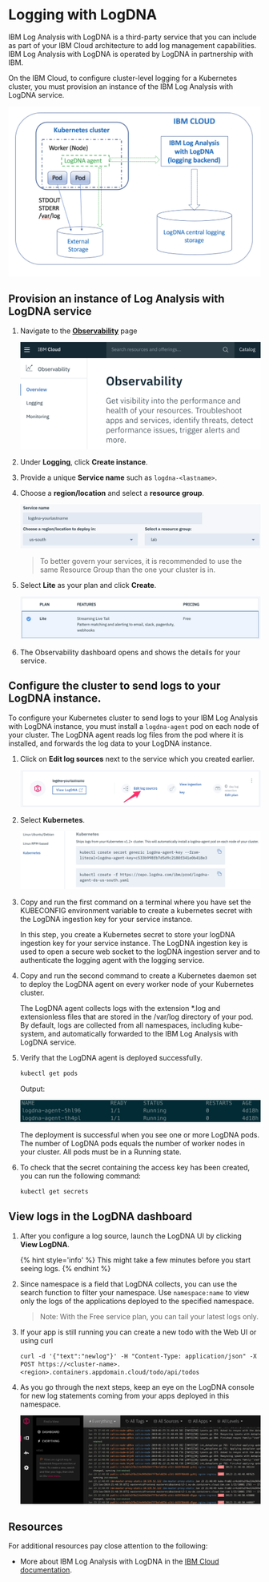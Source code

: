# Logging with LogDNA

IBM Log Analysis with LogDNA is a third-party service that you can include as part of your IBM Cloud architecture to add log management capabilities. IBM Log Analysis with LogDNA is operated by LogDNA in partnership with IBM.

On the IBM Cloud, to configure cluster-level logging for a Kubernetes cluster, you must provision an instance of the IBM Log Analysis with LogDNA service.

![](./images/logdna-architecture.png)

## Provision an instance of Log Analysis with LogDNA service

1. Navigate to the [**Observability**](https://cloud.ibm.com/observe) page

    ![](./images/observe-landing.png)

1. Under **Logging**, click **Create instance**.

1. Provide a unique **Service name** such as `logdna-<lastname>`.

1. Choose a **region/location** and select a **resource group**.

    ![](./images/logging-creation.png)

    > To better govern your services, it is recommended to use the same Resource Group than the one your cluster is in.

1. Select **Lite** as your plan and click **Create**.

    ![](./images/logging-plan.png)

1. The Observability dashboard opens and shows the details for your service.

## Configure the cluster to send logs to your LogDNA instance.

To configure your Kubernetes cluster to send logs to your IBM Log Analysis with LogDNA instance, you must install a `logdna-agent` pod on each node of your cluster. The LogDNA agent reads log files from the pod where it is installed, and forwards the log data to your LogDNA instance.

1. Click on **Edit log sources** next to the service which you created earlier.

    ![](./images/logging-configure.png)

1. Select **Kubernetes**.

    ![](./images/logdna-agents.png)

1. Copy and run the first command on a terminal where you have set the KUBECONFIG environment variable to create a kubernetes secret with the LogDNA ingestion key for your service instance.

    In this step, you create a Kubernetes secret to store your logDNA ingestion key for your service instance. The LogDNA ingestion key is used to open a secure web socket to the logDNA ingestion server and to authenticate the logging agent with the logging service.

1. Copy and run the second command to create a Kubernetes daemon set to deploy the LogDNA agent on every worker node of your Kubernetes cluster.

    The LogDNA agent collects logs with the extension *.log and extensionless files that are stored in the /var/log directory of your pod. By default, logs are collected from all namespaces, including kube-system, and automatically forwarded to the IBM Log Analysis with LogDNA service.

1. Verify that the LogDNA agent is deployed successfully.
    ```sh
    kubectl get pods
    ```
    Output:

    ![](./images/logdna-agent-pods.png)

    The deployment is successful when you see one or more LogDNA pods. The number of LogDNA pods equals the number of worker nodes in your cluster. All pods must be in a Running state.

1. To check that the secret containing the access key has been created, you can run the following command:
    ```sh
    kubectl get secrets
    ```


## View logs in the LogDNA dashboard

1. After you configure a log source, launch the LogDNA UI by clicking **View LogDNA**.

    {% hint style='info' %} This might take a few minutes before you start seeing logs. {% endhint %}

1. Since namespace is a field that LogDNA collects, you can use the search function to filter your namespace. Use `namespace:name` to view only the logs of the applications deployed to the specified namespace.

    > Note: With the Free service plan, you can tail your latest logs only.

1. If your app is still running you can create a new todo with the Web UI or using curl
    ```
    curl -d '{"text":"newlog"}' -H "Content-Type: application/json" -X POST https://<cluster-name>.<region>.containers.appdomain.cloud/todo/api/todos
    ```

1. As you go through the next steps, keep an eye on the LogDNA console for new log statements coming from your apps deployed in this namespace.

    ![LogDNA dashboard](./images/logdna-console.png)

## Resources

For additional resources pay close attention to the following:

* More about IBM Log Analysis with LogDNA in the [IBM Cloud documentation](https://cloud.ibm.com/docs/services/Log-Analysis-with-LogDNA/index.html#getting-started).
